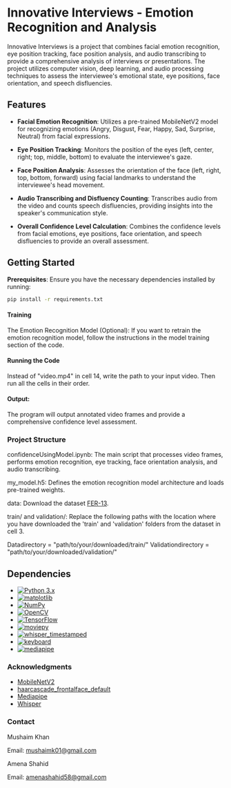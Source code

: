 
# Innovative Interviews - Emotion Recognition and Analysis

Innovative Interviews is a project that combines facial emotion recognition, eye position tracking, face position analysis, and audio transcribing to provide a comprehensive analysis of interviews or presentations. The project utilizes computer vision, deep learning, and audio processing techniques to assess the interviewee's emotional state, eye positions, face orientation, and speech disfluencies.

## Features

- **Facial Emotion Recognition**: Utilizes a pre-trained MobileNetV2 model for recognizing emotions (Angry, Disgust, Fear, Happy, Sad, Surprise, Neutral) from facial expressions.

- **Eye Position Tracking**: Monitors the position of the eyes (left, center, right; top, middle, bottom) to evaluate the interviewee's gaze.

- **Face Position Analysis**: Assesses the orientation of the face (left, right, top, bottom, forward) using facial landmarks to understand the interviewee's head movement.

- **Audio Transcribing and Disfluency Counting**: Transcribes audio from the video and counts speech disfluencies, providing insights into the speaker's communication style.

- **Overall Confidence Level Calculation**: Combines the confidence levels from facial emotions, eye positions, face orientation, and speech disfluencies to provide an overall assessment.

## Getting Started

**Prerequisites**: Ensure you have the necessary dependencies installed by running:

   ```bash
   pip install -r requirements.txt
   ```
 #### Training
The Emotion Recognition Model (Optional): If you want to retrain the emotion recognition model, follow the instructions in the model training section of the code.
#### Running the Code
Instead of "video.mp4" in cell 14, write the path to your input video. Then run all the cells in their order.
#### Output: 
The program will output annotated video frames and provide a comprehensive confidence level assessment. 

### Project Structure

confidenceUsingModel.ipynb: The main script that processes video frames, performs emotion recognition, eye tracking, face orientation analysis, and audio transcribing.

my_model.h5: Defines the emotion recognition model architecture and loads pre-trained weights.

data: Download the dataset [FER-13](https://www.kaggle.com/datasets/msambare/fer2013).

train/ and validation/: Replace the following paths with the location where you have downloaded the 'train' and 'validation' folders from the dataset in cell 3.

Datadirectory = "path/to/your/downloaded/train/"
Validationdirectory = "path/to/your/downloaded/validation/"

## Dependencies


- [![Python 3.x](https://img.shields.io/badge/Python-3.x-blue.svg)](https://www.python.org/)
- [![matplotlib](https://img.shields.io/badge/matplotlib-latest-blue.svg)](https://matplotlib.org/)
- [![NumPy](https://img.shields.io/badge/NumPy-latest-blue.svg)](https://numpy.org/)
- [![OpenCV](https://img.shields.io/badge/OpenCV-latest-blue.svg)](https://opencv.org/)
- [![TensorFlow](https://img.shields.io/badge/TensorFlow-latest-blue.svg)](https://www.tensorflow.org/)
- [![moviepy](https://img.shields.io/badge/moviepy-latest-blue.svg)](https://zulko.github.io/moviepy/)
- [![whisper_timestamped](https://img.shields.io/badge/whisper_timestamped-latest-blue.svg)](https://github.com/linto-ai/whisper-timestamped)
- [![keyboard](https://img.shields.io/badge/keyboard-latest-blue.svg)](https://github.com/boppreh/keyboard)
- [![mediapipe](https://img.shields.io/badge/mediapipe-latest-blue.svg)](https://mediapipe.dev/)

### Acknowledgments
- [MobileNetV2]()
- [haarcascade_frontalface_default](https://github.com/kipr/opencv/blob/master/data/haarcascades/haarcascade_frontalface_default.xml5)
- [Mediapipe](https://developers.google.com/mediapipe)
- [Whisper](https://openai.com/research/whisper)


### Contact

Mushaim Khan

Email: mushaimk01@gmail.com

Amena Shahid

Email: amenashahid58@gmail.com
